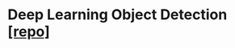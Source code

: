 # Deep Learning Object Detection [[repo]](https://github.com/hoya012/deep_learning_object_detection)
